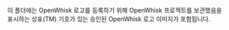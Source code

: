 이 폴더에는 OpenWhisk 로고를 등록하기 위해 OpenWhisk 프로젝트를 보관했음을 표시하는
상표(TM) 기호가 있는 승인된 OpenWhisk 로고 이미지가 포함됩니다. 
